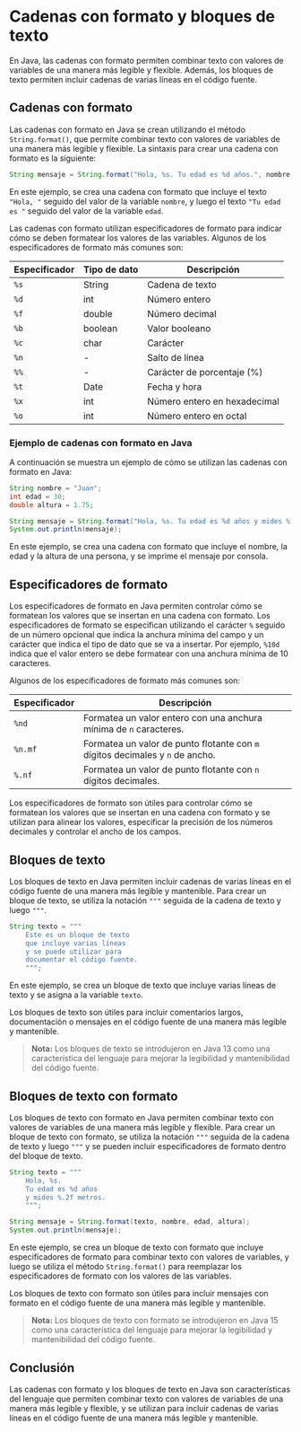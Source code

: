 # Cadenas con formato y bloques de texto

En Java, las cadenas con formato permiten combinar texto con valores de variables de una manera más legible y flexible.
Además, los bloques de texto permiten incluir cadenas de varias líneas en el código fuente.

## Cadenas con formato

Las cadenas con formato en Java se crean utilizando el método `String.format()`, que permite combinar texto con valores
de variables de una manera más legible y flexible. La sintaxis para crear una cadena con formato es la siguiente:

```java
String mensaje = String.format("Hola, %s. Tu edad es %d años.", nombre, edad);
```

En este ejemplo, se crea una cadena con formato que incluye el texto `"Hola, "` seguido del valor de la variable
`nombre`, y luego el texto `"Tu edad es "` seguido del valor de la variable `edad`.

Las cadenas con formato utilizan especificadores de formato para indicar cómo se deben formatear los valores de las
variables. Algunos de los especificadores de formato más comunes son:

| Especificador | Tipo de dato | Descripción                  |
|---------------|--------------|------------------------------|
| `%s`          | String       | Cadena de texto              |
| `%d`          | int          | Número entero                |
| `%f`          | double       | Número decimal               |
| `%b`          | boolean      | Valor booleano               |
| `%c`          | char         | Carácter                     |
| `%n`          | -            | Salto de línea               |
| `%%`          | -            | Carácter de porcentaje (%)   |
| `%t`          | Date         | Fecha y hora                 |
| `%x`          | int          | Número entero en hexadecimal |
| `%o`          | int          | Número entero en octal       |

### Ejemplo de cadenas con formato en Java

A continuación se muestra un ejemplo de cómo se utilizan las cadenas con formato en Java:

```java
String nombre = "Juan";
int edad = 30;
double altura = 1.75;

String mensaje = String.format("Hola, %s. Tu edad es %d años y mides %.2f metros.", nombre, edad, altura);
System.out.println(mensaje);
```

En este ejemplo, se crea una cadena con formato que incluye el nombre, la edad y la altura de una persona, y se imprime
el mensaje por consola.

## Especificadores de formato

Los especificadores de formato en Java permiten controlar cómo se formatean los valores que se insertan en una cadena
con formato. Los especificadores de formato se especifican utilizando el carácter `%` seguido de un número opcional que
indica la anchura mínima del campo y un carácter que indica el tipo de dato que se va a insertar. Por ejemplo, `%10d`
indica que el valor entero se debe formatear con una anchura mínima de 10 caracteres.

Algunos de los especificadores de formato más comunes son:

| Especificador | Descripción                                                                   |
|---------------|-------------------------------------------------------------------------------|
| `%nd`         | Formatea un valor entero con una anchura mínima de `n` caracteres.            |
| `%n.mf`       | Formatea un valor de punto flotante con `m` dígitos decimales y `n` de ancho. |
| `%.nf`        | Formatea un valor de punto flotante con `n` dígitos decimales.                |

Los especificadores de formato son útiles para controlar cómo se formatean los valores que se insertan en una cadena con
formato y se utilizan para alinear los valores, especificar la precisión de los números decimales y controlar el ancho
de los campos.

## Bloques de texto

Los bloques de texto en Java permiten incluir cadenas de varias líneas en el código fuente de una manera más legible y
mantenible. Para crear un bloque de texto, se utiliza la notación `"""` seguida de la cadena de texto y luego `"""`.

```java
String texto = """
    Este es un bloque de texto
    que incluye varias líneas
    y se puede utilizar para
    documentar el código fuente.
    """;
```

En este ejemplo, se crea un bloque de texto que incluye varias líneas de texto y se asigna a la variable `texto`.

Los bloques de texto son útiles para incluir comentarios largos, documentación o mensajes en el código fuente de una
manera más legible y mantenible.

> **Nota:** Los bloques de texto se introdujeron en Java 13 como una característica del lenguaje para mejorar la
> legibilidad y mantenibilidad del código fuente.

## Bloques de texto con formato

Los bloques de texto con formato en Java permiten combinar texto con valores de variables de una manera más legible y
flexible. Para crear un bloque de texto con formato, se utiliza la notación `"""` seguida de la cadena de texto y luego
`"""` y se pueden incluir especificadores de formato dentro del bloque de texto.

```java
String texto = """
    Hola, %s.
    Tu edad es %d años
    y mides %.2f metros.
    """;

String mensaje = String.format(texto, nombre, edad, altura);
System.out.println(mensaje);
```

En este ejemplo, se crea un bloque de texto con formato que incluye especificadores de formato para combinar texto con
valores de variables, y luego se utiliza el método `String.format()` para reemplazar los especificadores de formato con
los valores de las variables.

Los bloques de texto con formato son útiles para incluir mensajes con formato en el código fuente de una manera más
legible y mantenible.

> **Nota:** Los bloques de texto con formato se introdujeron en Java 15 como una característica del lenguaje para
> mejorar la legibilidad y mantenibilidad del código fuente.

## Conclusión

Las cadenas con formato y los bloques de texto en Java son características del lenguaje que permiten combinar texto con
valores de variables de una manera más legible y flexible, y se utilizan para incluir cadenas de varias líneas en el
código fuente de una manera más legible y mantenible.
